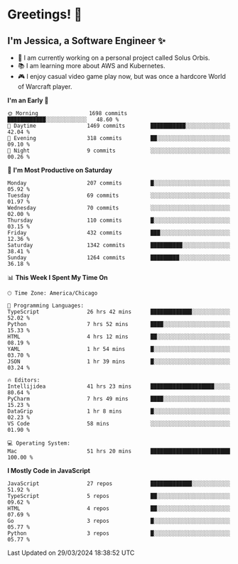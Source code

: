 # Greetings! 🧠

## I'm Jessica, a Software Engineer :sparkles:

- 🌟 I am currently working on a personal project called Solus Orbis.
- 📚 I am learning more about AWS and Kubernetes.
- 🎮 I enjoy casual video game play now, but was once a hardcore World of Warcraft player.

<!--START_SECTION:waka-->
**I'm an Early 🐤** 

```text
🌞 Morning                1698 commits        ████████████░░░░░░░░░░░░░   48.60 % 
🌆 Daytime                1469 commits        ███████████░░░░░░░░░░░░░░   42.04 % 
🌃 Evening                318 commits         ██░░░░░░░░░░░░░░░░░░░░░░░   09.10 % 
🌙 Night                  9 commits           ░░░░░░░░░░░░░░░░░░░░░░░░░   00.26 % 
```
📅 **I'm Most Productive on Saturday** 

```text
Monday                   207 commits         █░░░░░░░░░░░░░░░░░░░░░░░░   05.92 % 
Tuesday                  69 commits          ░░░░░░░░░░░░░░░░░░░░░░░░░   01.97 % 
Wednesday                70 commits          ░░░░░░░░░░░░░░░░░░░░░░░░░   02.00 % 
Thursday                 110 commits         █░░░░░░░░░░░░░░░░░░░░░░░░   03.15 % 
Friday                   432 commits         ███░░░░░░░░░░░░░░░░░░░░░░   12.36 % 
Saturday                 1342 commits        ██████████░░░░░░░░░░░░░░░   38.41 % 
Sunday                   1264 commits        █████████░░░░░░░░░░░░░░░░   36.18 % 
```


📊 **This Week I Spent My Time On** 

```text
🕑︎ Time Zone: America/Chicago

💬 Programming Languages: 
TypeScript               26 hrs 42 mins      █████████████░░░░░░░░░░░░   52.02 % 
Python                   7 hrs 52 mins       ████░░░░░░░░░░░░░░░░░░░░░   15.33 % 
HTML                     4 hrs 12 mins       ██░░░░░░░░░░░░░░░░░░░░░░░   08.19 % 
YAML                     1 hr 54 mins        █░░░░░░░░░░░░░░░░░░░░░░░░   03.70 % 
JSON                     1 hr 39 mins        █░░░░░░░░░░░░░░░░░░░░░░░░   03.24 % 

🔥 Editors: 
Intellijidea             41 hrs 23 mins      ████████████████████░░░░░   80.64 % 
PyCharm                  7 hrs 49 mins       ████░░░░░░░░░░░░░░░░░░░░░   15.23 % 
DataGrip                 1 hr 8 mins         █░░░░░░░░░░░░░░░░░░░░░░░░   02.23 % 
VS Code                  58 mins             ░░░░░░░░░░░░░░░░░░░░░░░░░   01.90 % 

💻 Operating System: 
Mac                      51 hrs 20 mins      █████████████████████████   100.00 % 
```

**I Mostly Code in JavaScript** 

```text
JavaScript               27 repos            █████████████░░░░░░░░░░░░   51.92 % 
TypeScript               5 repos             ██░░░░░░░░░░░░░░░░░░░░░░░   09.62 % 
HTML                     4 repos             ██░░░░░░░░░░░░░░░░░░░░░░░   07.69 % 
Go                       3 repos             █░░░░░░░░░░░░░░░░░░░░░░░░   05.77 % 
Python                   3 repos             █░░░░░░░░░░░░░░░░░░░░░░░░   05.77 % 
```




 Last Updated on 29/03/2024 18:38:52 UTC
<!--END_SECTION:waka-->

<!--
**jessikuh/jessikuh** is a ✨ _special_ ✨ repository because its `README.md` (this file) appears on your GitHub profile.

Here are some ideas to get you started:

- 🔭 I’m currently working on ...
- 🌱 I’m currently learning ...
- 👯 I’m looking to collaborate on ...
- 🤔 I’m looking for help with ...
- 💬 Ask me about ...
- 📫 How to reach me: ...
- 😄 Pronouns: ...
- ⚡ Fun fact: ...
-->
